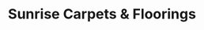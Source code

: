 ---
title: "Sunrise Carpets & Floorings"
url: /birmingham/sunrise-carpets-and-floorings/
shop: carpet
---
